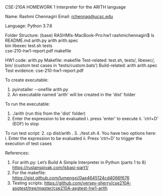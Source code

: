 CSE-210A 
HOMEWORK 1
Interpreter for the ARITH language


Name: Rashmi Chennagiri
Email: rchennag@ucsc.edu


Language: Python 3.7.6


Folder Structure:
(base) RASHMIs-MacBook-Pro:hw1 rashmichennagiri$ ls
README.md     arith.py     arith     arith.spec     
bin     libexec     test.sh     tests     
cse-210-hw1-report.pdf	makefile		


HW1 code: arith.py
Makefile: makefile
Test-related: test.sh, tests/, libexec/, bin/ (custom test cases in ‘tests/custom.bats’)
Build-related: arith arith.spec
Test evidence: cse-210-hw1-report.pdf


To create executable:
1. pyinstaller --onefile arith.py 
2. An executable named 'arith' will be created in the 'dist' folder


To run the executable:
1. ./arith  (run this from the 'dist' folder)
2. Enter the expression to be evaluated 
     i. press 'enter' to execute
    ii. 'ctrl+D' (EOF) to stop


To run test script:
2. cp dist/arith .
3. ./test.sh
4. You have two options here:
     i. Enter the expression to be evaluated
    ii. Press 'ctrl+D' to trigger the execution of test cases



References:
1. For arith.py:
    Let’s Build A Simple Interpreter in Python (parts 1 to 8) 
    https://ruslanspivak.com/lsbasi-part1/
2. For the makefile: 
    https://gist.github.com/lumengxi/0ae4645124cd4066f676
3. Testing scripts: 
    https://github.com/versey-sherry/cse210A-asgtest/tree/master/cse210A-asgtest-hw1-arith
